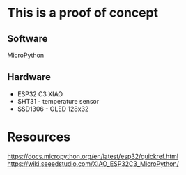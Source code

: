 # This is a proof of concept

## Software
MicroPython

## Hardware
- ESP32 C3 XIAO
- SHT31 - temperature sensor
- SSD1306 - OLED 128x32

# Resources
https://docs.micropython.org/en/latest/esp32/quickref.html
https://wiki.seeedstudio.com/XIAO_ESP32C3_MicroPython/